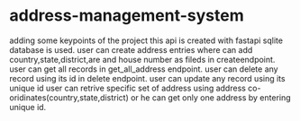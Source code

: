 # address-management-system
adding some keypoints of the project
this api is created with fastapi
sqlite database is used.
user can create address entries where can add country,state,district,are and house number as fileds in createendpoint.
user can get all records in get_all_address endpoint.
user can delete any record using its id in delete endpoint.
user can update any record using its unique id 
user can retrive specific set of address using address co-oridinates(country,state,district) or he can get only one address by entering unique id.
